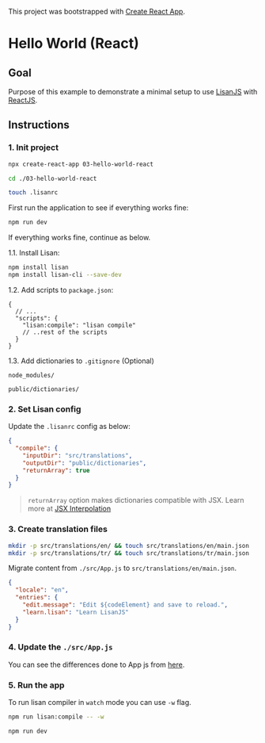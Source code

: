 This project was bootstrapped with [Create React App](https://github.com/facebook/create-react-app).

# Hello World (React)

## Goal

Purpose of this example to demonstrate a minimal setup
to use [LisanJS](https://lisanjs.com) with [ReactJS](https://reactjs.org).

## Instructions

### 1. Init project

```bash
npx create-react-app 03-hello-world-react

cd ./03-hello-world-react

touch .lisanrc
```

First run the application to see if everything works fine:

```bash
npm run dev
```

If everything works fine, continue as below.

1.1. Install Lisan:

```bash
npm install lisan
npm install lisan-cli --save-dev
```

1.2. Add scripts to `package.json`:

```jsonc
{
  // ...
  "scripts": {
    "lisan:compile": "lisan compile"
    // ..rest of the scripts
  }
}
```

1.3. Add dictionaries to `.gitignore` (Optional)

```text
node_modules/

public/dictionaries/
```

### 2. Set Lisan config

Update the `.lisanrc` config as below:

```json
{
  "compile": {
    "inputDir": "src/translations",
    "outputDir": "public/dictionaries",
    "returnArray": true
  }
}
```

> `returnArray` option makes dictionaries compatible with JSX.
> Learn more at [JSX Interpolation](https://lisanjs.com/docs/jsx-interpolation)

### 3. Create translation files

```bash
mkdir -p src/translations/en/ && touch src/translations/en/main.json
mkdir -p src/translations/tr/ && touch src/translations/tr/main.json
```

Migrate content from `./src/App.js` to `src/translations/en/main.json`.

```json
{
  "locale": "en",
  "entries": {
    "edit.message": "Edit ${codeElement} and save to reload.",
    "learn.lisan": "Learn LisanJS"
  }
}
```

### 4. Update the `./src/App.js`

You can see the differences done to App js from [here](https://github.com/lisanjs/examples/compare/10a53fe1c95953505e3b98dc7b98c2ca7d9a825c...master#diff-e04aae894b6a73814ff87c53ec4e42ce).

### 5. Run the app

To run lisan compiler in `watch` mode you can use `-w` flag.

```bash
npm run lisan:compile -- -w
```

```bash
npm run dev
```
